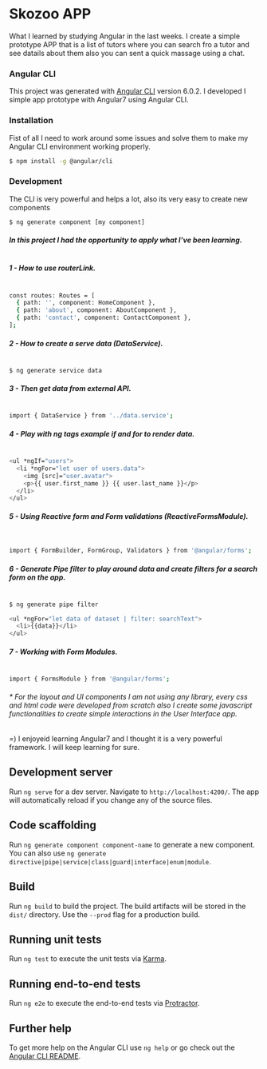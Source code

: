 # Skozoo APP
What I learned by studying Angular in the last weeks.
I create a simple prototype APP that is a list of tutors where you can search fro a tutor and see datails about them also you can sent a quick massage using a chat.


### Angular CLI
This project was generated with [Angular CLI](https://github.com/angular/angular-cli) version 6.0.2.
I developed I simple app prototype with Angular7 using Angular CLI.

### Installation
Fist of all I need to work around some issues and solve them to make my Angular CLI environment working properly.

```sh
$ npm install -g @angular/cli
```


### Development
The CLI is very powerful and helps a lot, also its very easy to create new components

```sh
$ ng generate component [my component]
```
##### In this project I had the opportunity to apply what I’ve been learning.
#
##### 1 - How to use routerLink.
#
#
```sh
const routes: Routes = [
  { path: '', component: HomeComponent },
  { path: 'about', component: AboutComponent },
  { path: 'contact', component: ContactComponent },
];
```

##### 2 - How to create a serve data (DataService).
#
#
```sh
$ ng generate service data
```

##### 3 - Then get data from external API.
#
#
```sh
import { DataService } from '../data.service';
```

##### 4 - Play with ng tags example if and for to render data.
#
#
```sh
<ul *ngIf="users">
  <li *ngFor="let user of users.data">
    <img [src]="user.avatar">
    <p>{{ user.first_name }} {{ user.last_name }}</p>
  </li>
</ul>
```

##### 5 - Using Reactive form and Form validations (ReactiveFormsModule).
#
#
```sh

import { FormBuilder, FormGroup, Validators } from '@angular/forms';
```

##### 6 - Generate Pipe filter to play around data and create filters for a search form  on the app.
#
#
```sh
$ ng generate pipe filter
```
```sh
<ul *ngFor="let data of dataset | filter: searchText">
  <li>{{data}}</li>
</ul>
```
##### 7 - Working with Form Modules.
#
#
```sh
import { FormsModule } from '@angular/forms';
```

###### * For the layout and UI components I am not using any library, every css and html code were developed from scratch also I create some javascript functionalities to create simple interactions in the User Interface app.

=) I enjoyeid learning Angular7 and I thought it is a very powerful framework. I will keep learning for sure. 


## Development server

Run `ng serve` for a dev server. Navigate to `http://localhost:4200/`. The app will automatically reload if you change any of the source files.

## Code scaffolding

Run `ng generate component component-name` to generate a new component. You can also use `ng generate directive|pipe|service|class|guard|interface|enum|module`.

## Build

Run `ng build` to build the project. The build artifacts will be stored in the `dist/` directory. Use the `--prod` flag for a production build.

## Running unit tests

Run `ng test` to execute the unit tests via [Karma](https://karma-runner.github.io).

## Running end-to-end tests

Run `ng e2e` to execute the end-to-end tests via [Protractor](http://www.protractortest.org/).

## Further help

To get more help on the Angular CLI use `ng help` or go check out the [Angular CLI README](https://github.com/angular/angular-cli/blob/master/README.md).
